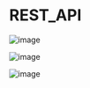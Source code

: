 # REST_API



![image](https://github.com/Ritika5703/REST_API/assets/147239768/7b610c84-c82d-4be7-8c1c-7837f33b706b)


![image](https://github.com/Ritika5703/REST_API/assets/147239768/fe78bd24-1d62-4b85-aa1b-c5c50b7b7ca8)


![image](https://github.com/Ritika5703/REST_API/assets/147239768/c264e4ab-c967-4a1e-b205-27f94dc30445)
